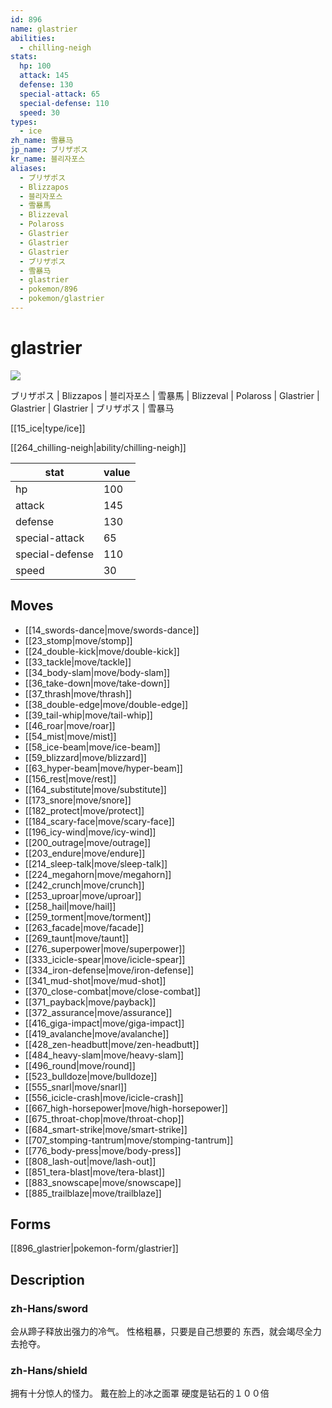 ```yaml
---
id: 896
name: glastrier
abilities:
  - chilling-neigh
stats:
  hp: 100
  attack: 145
  defense: 130
  special-attack: 65
  special-defense: 110
  speed: 30
types:
  - ice
zh_name: 雪暴马
jp_name: ブリザポス
kr_name: 블리자포스
aliases:
  - ブリザポス
  - Blizzapos
  - 블리자포스
  - 雪暴馬
  - Blizzeval
  - Polaross
  - Glastrier
  - Glastrier
  - Glastrier
  - ブリザポス
  - 雪暴马
  - glastrier
  - pokemon/896
  - pokemon/glastrier
---
```

# glastrier

![](https://raw.githubusercontent.com/PokeAPI/sprites/master/sprites/pokemon/896.png)

ブリザポス | Blizzapos | 블리자포스 | 雪暴馬 | Blizzeval | Polaross | Glastrier | Glastrier | Glastrier | ブリザポス | 雪暴马

[[15_ice|type/ice]]

[[264_chilling-neigh|ability/chilling-neigh]]

|stat|value|
|---|---|
|hp|100|
|attack|145|
|defense|130|
|special-attack|65|
|special-defense|110|
|speed|30|


## Moves

- [[14_swords-dance|move/swords-dance]]
- [[23_stomp|move/stomp]]
- [[24_double-kick|move/double-kick]]
- [[33_tackle|move/tackle]]
- [[34_body-slam|move/body-slam]]
- [[36_take-down|move/take-down]]
- [[37_thrash|move/thrash]]
- [[38_double-edge|move/double-edge]]
- [[39_tail-whip|move/tail-whip]]
- [[46_roar|move/roar]]
- [[54_mist|move/mist]]
- [[58_ice-beam|move/ice-beam]]
- [[59_blizzard|move/blizzard]]
- [[63_hyper-beam|move/hyper-beam]]
- [[156_rest|move/rest]]
- [[164_substitute|move/substitute]]
- [[173_snore|move/snore]]
- [[182_protect|move/protect]]
- [[184_scary-face|move/scary-face]]
- [[196_icy-wind|move/icy-wind]]
- [[200_outrage|move/outrage]]
- [[203_endure|move/endure]]
- [[214_sleep-talk|move/sleep-talk]]
- [[224_megahorn|move/megahorn]]
- [[242_crunch|move/crunch]]
- [[253_uproar|move/uproar]]
- [[258_hail|move/hail]]
- [[259_torment|move/torment]]
- [[263_facade|move/facade]]
- [[269_taunt|move/taunt]]
- [[276_superpower|move/superpower]]
- [[333_icicle-spear|move/icicle-spear]]
- [[334_iron-defense|move/iron-defense]]
- [[341_mud-shot|move/mud-shot]]
- [[370_close-combat|move/close-combat]]
- [[371_payback|move/payback]]
- [[372_assurance|move/assurance]]
- [[416_giga-impact|move/giga-impact]]
- [[419_avalanche|move/avalanche]]
- [[428_zen-headbutt|move/zen-headbutt]]
- [[484_heavy-slam|move/heavy-slam]]
- [[496_round|move/round]]
- [[523_bulldoze|move/bulldoze]]
- [[555_snarl|move/snarl]]
- [[556_icicle-crash|move/icicle-crash]]
- [[667_high-horsepower|move/high-horsepower]]
- [[675_throat-chop|move/throat-chop]]
- [[684_smart-strike|move/smart-strike]]
- [[707_stomping-tantrum|move/stomping-tantrum]]
- [[776_body-press|move/body-press]]
- [[808_lash-out|move/lash-out]]
- [[851_tera-blast|move/tera-blast]]
- [[883_snowscape|move/snowscape]]
- [[885_trailblaze|move/trailblaze]]

## Forms



[[896_glastrier|pokemon-form/glastrier]]

## Description

### zh-Hans/sword

会从蹄子释放出强力的冷气。
性格粗暴，只要是自己想要的
东西，就会竭尽全力去抢夺。

### zh-Hans/shield

拥有十分惊人的怪力。
戴在脸上的冰之面罩
硬度是钻石的１００倍

